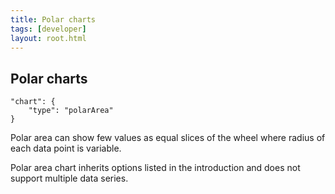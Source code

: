 ```yaml
---
title: Polar charts
tags: [developer]
layout: root.html
---
```



## Polar charts

```text
"chart": {
	"type": "polarArea"
}
```

Polar area can show few values as equal slices of the wheel where radius of each data point is variable. 

Polar area chart inherits options listed in the introduction and does not support multiple data series.